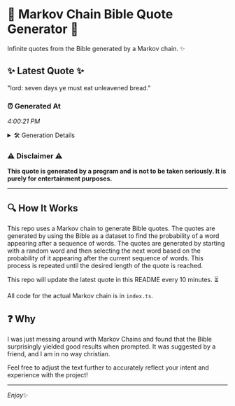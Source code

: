 # 📖 Markov Chain Bible Quote Generator 📖

Infinite quotes from the Bible generated by a Markov chain. ✨

## ✨ Latest Quote ✨
"lord: seven days ye must eat unleavened bread."

### ⏰ Generated At
*4:00:21 PM*

<details>
    <summary>🛠️ Generation Details</summary>
    <p>
        <strong>🌱 Seed:</strong> lord:<br>
        <strong>🔄 Iterations:</strong> 7<br>
        <strong>📜 Context History:</strong><br>[ lord: ]: seven<br>[ lord:, seven ]: days<br>[ lord:, seven, days ]: ye<br>[ lord:, seven, days, ye ]: must<br>[ lord:, seven, days, ye, must ]: eat<br>[ lord:, seven, days, ye, must, eat ]: unleavened<br>[ seven, days, ye, must, eat, unleavened ]: bread.<br>
    </p>
</details>

### ⚠️ Disclaimer ⚠️
**This quote is generated by a program and is not to be taken seriously. It is purely for entertainment purposes.**

---

## 🔍 How It Works

This repo uses a Markov chain to generate Bible quotes. The quotes are generated by using the Bible as a dataset to find the probability of a word appearing after a sequence of words. The quotes are generated by starting with a random word and then selecting the next word based on the probability of it appearing after the current sequence of words. This process is repeated until the desired length of the quote is reached.

This repo will update the latest quote in this README every 10 minutes. ⏳

All code for the actual Markov chain is in `index.ts`.

## ❓ Why

I was just messing around with Markov Chains and found that the Bible surprisingly yielded good results when prompted. 
It was suggested by a friend, and I am in no way christian.

Feel free to adjust the text further to accurately reflect your intent and experience with the project!

---

*Enjoy*✨
